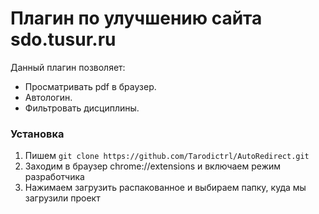 # Плагин по улучшению сайта sdo.tusur.ru

Данный плагин позволяет:
- Просматривать pdf в браузер.
- Автологин.
- Фильтровать дисциплины.

### Установка

1) Пишем ```git clone https://github.com/Tarodictrl/AutoRedirect.git```
2) Заходим в браузер chrome://extensions и включаем режим разработчика
3) Нажимаем загрузить распакованное и выбираем папку, куда мы загрузили проект 
